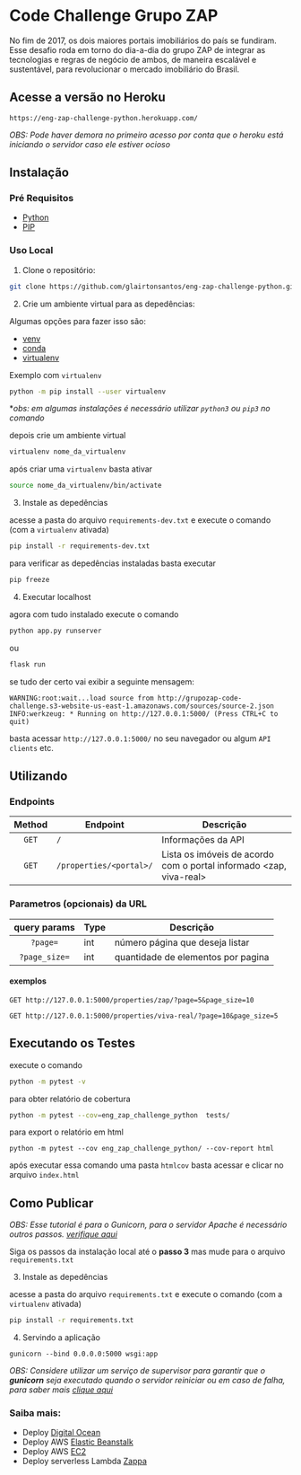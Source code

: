 # Code Challenge Grupo ZAP

No fim de 2017, os dois maiores portais imobiliários do país se fundiram. Esse desafio roda em torno do dia-a-dia do grupo ZAP de integrar as tecnologias e regras de negócio de ambos, de maneira escalável e sustentável, para revolucionar o mercado imobiliário do Brasil.

## Acesse a versão no Heroku
`https://eng-zap-challenge-python.herokuapp.com/`

*OBS: Pode haver demora no primeiro acesso por conta que o heroku está iniciando o servidor caso ele estiver ocioso*
## Instalação

### Pré Requisitos

- [Python](https://www.python.org/)
- [PIP](https://pip.pypa.io/en/stable/installing/)

### Uso Local

1. Clone o repositório:
```bash
git clone https://github.com/glairtonsantos/eng-zap-challenge-python.git
```
2. Crie um ambiente virtual para as depedências:

Algumas opções para fazer isso são:
- [venv](https://docs.python.org/3/library/venv.html)
- [conda](https://docs.conda.io/projects/conda/en/latest/user-guide/install/)
- [virtualenv](https://virtualenv.pypa.io/en/latest/)

Exemplo com `virtualenv`
```bash
python -m pip install --user virtualenv
```
**obs: em algumas instalações é necessário utilizar `python3` ou `pip3` no comando*

depois crie um ambiente virtual
```bash
virtualenv nome_da_virtualenv
```

após criar uma `virtualenv` basta ativar
```bash
source nome_da_virtualenv/bin/activate
```

3. Instale as depedências

acesse a pasta do arquivo `requirements-dev.txt` e execute o comando (com a `virtualenv` ativada)
```bash
pip install -r requirements-dev.txt
```

para verificar as depedências instaladas basta executar
```bash
pip freeze
```

4. Executar localhost

agora com tudo instalado execute o comando
```bash
python app.py runserver
```
ou
```bash
flask run
```

se tudo der certo vai exibir a seguinte mensagem:
```
WARNING:root:wait...load source from http://grupozap-code-challenge.s3-website-us-east-1.amazonaws.com/sources/source-2.json
INFO:werkzeug: * Running on http://127.0.0.1:5000/ (Press CTRL+C to quit)
```
basta acessar `http://127.0.0.1:5000/` no seu navegador ou algum `API clients` etc.

## Utilizando

### Endpoints

| Method | Endpoint                | Descrição                                                            |
| :----: | ----------------------- | ------------------------------------------------------------------   |
| `GET`  | `/`                     | Informações da API                                                   |
| `GET`  | `/properties/<portal>/` | Lista os imóveis de acordo com o portal informado <zap, viva-real>   |


### Parametros (opcionais) da URL

| query params  | Type | Descrição                            |
| :------------:| -----| ------------------------------------ |
| `?page=`      | int  | número página que deseja listar      |
| `?page_size=` | int  | quantidade de elementos por pagina   |

#### exemplos

```
GET http://127.0.0.1:5000/properties/zap/?page=5&page_size=10
```

```
GET http://127.0.0.1:5000/properties/viva-real/?page=10&page_size=5
```


## Executando os Testes

execute o comando
```bash
python -m pytest -v
```

para obter relatório de cobertura
```bash
python -m pytest --cov=eng_zap_challenge_python  tests/
```

para export o relatório em html
```
python -m pytest --cov eng_zap_challenge_python/ --cov-report html
```
após executar essa comando uma pasta `htmlcov` basta acessar e clicar no arquivo `index.html`


## Como Publicar

*OBS: Esse tutorial é para o Gunicorn, para o servidor Apache é necessário outros passos. [verifique aqui](https://flask.palletsprojects.com/en/1.1.x/deploying/mod_wsgi/])*

Siga os passos da instalação local até o **passo 3** mas mude para o arquivo `requirements.txt`

3. Instale as depedências

acesse a pasta do arquivo `requirements.txt` e execute o comando (com a `virtualenv` ativada)

```bash
pip install -r requirements.txt
```

4. Servindo a aplicação

```
gunicorn --bind 0.0.0.0:5000 wsgi:app
```

*OBS: Considere utilizar um serviço de supervisor para garantir que o **gunicorn** seja executado quando o servidor reiniciar ou em caso de falha, para saber mais [clique aqui](http://supervisord.org/running.html)*

### Saiba mais:

- Deploy [Digital Ocean](https://www.digitalocean.com/community/tutorials/how-to-deploy-a-flask-app-using-gunicorn-to-app-platform)
- Deploy AWS [Elastic Beanstalk](https://docs.aws.amazon.com/elasticbeanstalk/latest/dg/create-deploy-python-flask.html)
- Deploy AWS [EC2](https://medium.com/innovation-incubator/deploy-a-flask-app-on-aws-ec2-d1d774c275a2)
- Deploy serverless Lambda [Zappa](https://docs.aws.amazon.com/pt_br/xray/latest/devguide/xray-sdk-python-serverless.html)